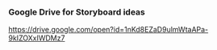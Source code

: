 ### Google Drive for Storyboard ideas

https://drive.google.com/open?id=1nKd8EZaD9ulmWtaAPa-9kIZOXxIWDMz7
